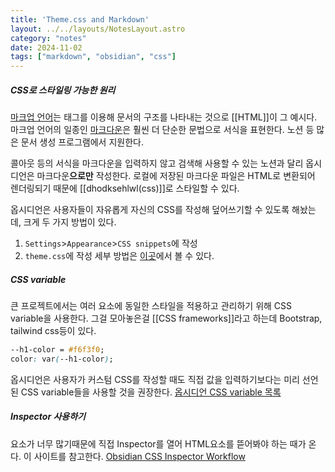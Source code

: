 ```yaml
---
title: 'Theme.css and Markdown'
layout: ../../layouts/NotesLayout.astro
category: "notes"
date: 2024-11-02
tags: ["markdown", "obsidian", "css"]
---
```


##### CSS로 스타일링 가능한 원리
[마크업 언어](https://en.wikipedia.org/wiki/Markup_language)는 태그를 이용해 문서의 구조를 나타내는 것으로 [[HTML]]이 그 예시다. 마크업 언어의 일종인 [마크다운](https://en.wikipedia.org/wiki/Markdown)은 훨씬 더 단순한 문법으로 서식을 표현한다. 노션 등 많은 문서 생성 프로그램에서 지원한다.

콜아웃 등의 서식을 마크다운을 입력하지 않고 검색해 사용할 수 있는 노션과 달리 옵시디언은 마크다운**으로만** 작성한다. 로컬에 저장된 마크다운 파일은 HTML로 변환되어 렌더링되기 때문에 [[dhodksehlwl(css)]]로 스타일할 수 있다.

옵시디언은 사용자들이 자유롭게 자신의 CSS를 작성해 덮어쓰기할 수 있도록 해놨는데, 크게 두 가지 방법이 있다.
1.  `Settings`>`Appearance`>`CSS snippets`에 작성
2.  `theme.css`에 작성
		세부 방법은 [이곳](https://docs.obsidian.md/Themes/App+themes/Build+a+theme)에서 볼 수 있다.

##### CSS variable
큰 프로젝트에서는 여러 요소에 동일한 스타일을 적용하고 관리하기 위해 CSS variable을 사용한다. 그걸 모아놓은걸 [[CSS frameworks]]라고 하는데 Bootstrap, tailwind css등이 있다.
```css
--h1-color = #f6f3f0;
color: var(--h1-color);
```

옵시디언은 사용자가 커스텀 CSS를 작성할 때도 직접 값을 입력하기보다는 미리 선언된 CSS variable들을 사용할 것을 권장한다. [옵시디언 CSS variable 목록](https://docs.obsidian.md/Reference/CSS+variables/CSS+variables)

##### Inspector 사용하기
요소가 너무 많기때문에 직접 Inspector를 열어 HTML요소를 뜯어봐야 하는 때가 온다. 이 사이트를 참고한다. [Obsidian CSS Inspector Workflow](https://forum.obsidian.md/t/obsidian-css-inspector-workflow/58178)